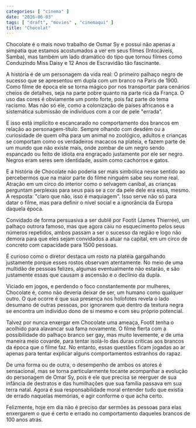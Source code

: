 ```yaml
---
categories: [ "cinema" ]
date: "2016-06-03"
tags: [ "draft", "movies" , "cinemaqui" ]
title: "Chocolat"
---
```

Chocolate é o mais novo trabalho de Osmar Sy e possui não apenas a
simpatia que estamos acostumados a ver em seus filmes (Intocáveis,
Samba), mas também um lado dramático do tipo que tornou filmes como
Conduzindo Miss Daisy e 12 Anos de Escravidão tão fascinante.

A história é de um personagem da vida real: O primeiro palhaço
negro de sucesso que se apresentou em dupla com um branco na Paris de
1900. Como filme de época ele se torna mágico por nos transportar para
cenários cheios de detalhes, seja na parte pobre quanto na parte rica da
França. O uso das cores é obviamente um ponto forte, pois faz parte do
tema racismo. Mas não só ele, como a colonização de países africanos
e a sistemática submissão de indivíduos com a cor de pele "errada".

E isso está implícito e escancarado no comportamento dos brancos
em relação ao personagem-título. Sempre olhando com desdém ou a
curiosidade de quem olha para um animal no zoológico, adultos e crianças
se comportam como os verdadeiros macacos na plateia, e fazem parte de
um mundo que não existe mais, onde zombar de um negro sendo espancado
ou feito de idiota era engraçado justamente por ele ser negro. Negros
eram seres sem identidade, assim como cachorros e gatos.

E a história de Chocolate não poderia ser mais simbólica nesse
sentido ao percebermos que na maior parte do filme ninguém sabe seu
nome real. Atração em um circo do interior como o selvagem canibal,
as crianças perguntam perplexas para seus pais se a cor da pele dele
era essa, mesmo. A resposta: "claro que não, isso é maquiagem". Isso
serve não só para datar o filme, mas para definir o nível social e
a ignorância da Europa daquela época.

Convidado de forma persuasiva a ser dublê por Footit (James Thierrée),
um palhaço outrora famoso, mas que agora caiu no esquecimento pelos seus
números repetidos, ambos passam a ser o sucesso da região e logo não
demora para que eles sejam convidados a atuar na capital, em um circo
de concreto com capacidade para 1500 pessoas.

É curioso como o diretor destaca um rosto na platéia gargalhando
justamente porque esses rostos observam atentamente. No meio de uma
multidão de pessoas felizes, algumas eventualmente não estarão,
e são justamente essas que causam a ascensão e o declínio da dupla.

Viciado em jogos, e perdendo o foco constantemente por mulheres, Chocolate
é, como não deveria deixar de ser, um humano como qualquer outro. O
que ocorre é que sua presença nos holofotes revela o lado desumano de
outras pessoas, por ignorarem que dentro da textura negra se encontra
um indivíduo dono de si mesmo e com seu próprio potencial.

Talvez por nunca enxergar em Chocolate uma ameaça, Footit tenha
o acolhido para alavancar sua fama novamente. O filme flerta com a
possibilidade do palhaço branco ser gay, mas muito levemente, e de uma
maneira meio covarde, para tentar isolá-lo das duras críticas aos
brancos da época que o filme faz. No entanto, essas questões ficam
jogadas ao ar apenas para tentar explicar alguns comportamentos estranhos
do rapaz.

De uma forma ou de outra, o desempenho de ambos os atores é sensacional,
mas se torna particularmente tocante acompanhar a evolução do personagem
de Omar Sy, pois é ele que precisa se reerguer de sua infância de
destratos e das humilhações que sua família passava em sua terra
natal. Agora é sua responsabilidade moral entender tudo que existia de
errado naquelas memórias, e agir conforme o que acha certo.

Felizmente, hoje em dia não é preciso dar sermões às pessoas para
elas enxergarem o que é certo e errado no comportamento daqueles brancos
de 100 anos atrás.
